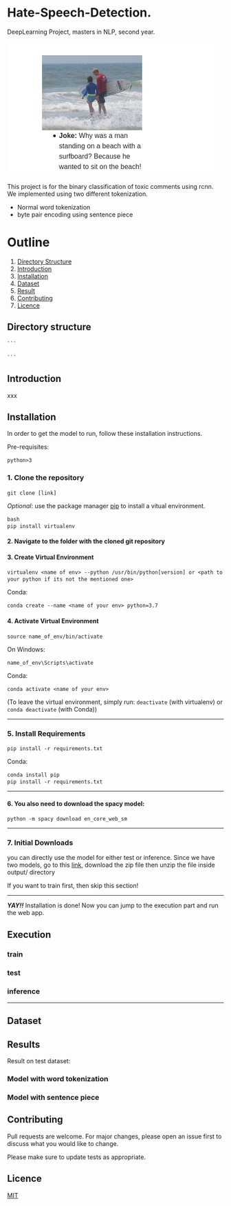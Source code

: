  
# Hate-Speech-Detection.
DeepLearning Project, masters in NLP, second year.

![architecture](https://github.com/IuliiaZaitova/code_slingers/blob/master/images/example-2.png?raw=true)

This project is for the binary classification of toxic comments using rcnn. We implemented using two different tokenization.
- Normal word tokenization
- byte pair encoding using sentence piece

# Outline

1. [Directory Structure](#directory-structure)
2. [Introduction](#introduction)
3. [Installation](#installation)
4. [Dataset](#dataset)
5. [Result](#Result)
6. [Contributing](#contributing)
7. [Licence](#licence)


## Directory structure

    ```
    
    ```


## Introduction

xxx


## Installation


In order to get the model to run, follow these installation instructions.


<!-- ### Requirements -->
Pre-requisites:

    python>3


### 1. Clone the repository

    git clone [link]

_Optional_: use the package manager [pip](https://pip.pypa.io/en/stable/) to install a vitual environment.

    bash
    pip install virtualenv
    
    
    
#### 2. Navigate to the folder with the cloned git repository

#### 3. Create Virtual Environment

    virtualenv <name of env> --python /usr/bin/python[version] or <path to your python if its not the mentioned one>
    
Conda:

    conda create --name <name of your env> python=3.7

#### 4. Activate Virtual Environment

    source name_of_env/bin/activate
On Windows:

    name_of_env\Scripts\activate
Conda:

    conda activate <name of your env>

(To leave the virtual environment, simply run: ```deactivate``` (with virtualenv) or ```conda deactivate``` (with Conda))

---

### 5. Install Requirements

    pip install -r requirements.txt
        
Conda:

    conda install pip
    pip install -r requirements.txt


---


#### 6. You also need to download the spacy model:

    python -m spacy download en_core_web_sm

---

### 7. Initial Downloads
you can directly use the model for either test or inference. Since we have two models, go to this [link](), download the zip file then unzip the file inside output/ directory



If you want to train first, then skip this section!
************************************************************************************************************************************
**_YAY!!_** Installation is done! Now you can jump to the execution part and run the web app.


## Execution
### train

### test

### inference

---


## Dataset

<!-- - [](https://paperswithcode.com/datasets) -->


## Results
Result on test dataset:

### Model with word tokenization

### Model with sentence piece

## Contributing
Pull requests are welcome. For major changes, please open an issue first to discuss what you would like to change.

Please make sure to update tests as appropriate.

## Licence
[MIT](https://choosealicense.com/licenses/mit/)
